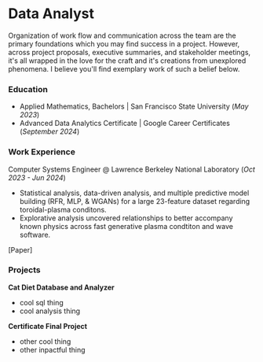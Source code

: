 # Data Analyst
Organization of work flow and communication across the team are the primary foundations which you may find success in a project. However, across project proposals, executive summaries, and stakeholder meetings, it's all wrapped in the love for the craft and it's creations from unexplored phenomena. I believe you'll find exemplary work of such a belief below.


### Education
- Applied Mathematics, Bachelors      | San Francisco State University   (_May 2023_)
- Advanced Data Analytics Certificate | Google Career Certificates   (_September 2024_)

### Work Experience 
Computer Systems Engineer @ Lawrence Berkeley National Laboratory (_Oct 2023 - Jun 2024_)
- Statistical analysis, data-driven analysis, and multiple predictive model building (RFR, MLP, & WGANs) for a large 23-feature dataset regarding toroidal-plasma conditons.
- Explorative analysis uncovered relationships to better accompany known physics across fast generative plasma condtiton and wave software.

[Paper]
 

### Projects
**Cat Diet Database and Analyzer**
- cool sql thing
- cool analysis thing

**Certificate Final Project**
- other cool thing
- other inpactful thing 




